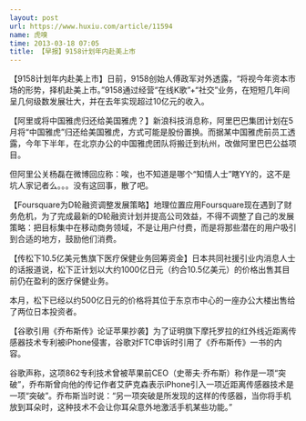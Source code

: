 ```yaml
---
layout: post
url: https://www.huxiu.com/article/11594
name: 虎嗅
time: 2013-03-18 07:05
title: 【早报】9158计划年内赴美上市
---
```

【9158计划年内赴美上市】日前，9158创始人傅政军对外透露，“将视今年资本市场的形势，择机赴美上市。”9158通过经营“在线K歌”+“社交”业务，在短短几年间呈几何级数发展壮大，并在去年实现超过10亿元的收入。

【阿里或将中国雅虎归还给美国雅虎？】新浪科技消息称，阿里巴巴集团计划在5月将“中国雅虎”归还给美国雅虎，方式可能是股份置换。而据某中国雅虎前员工透露，今年下半年，在北京办公的中国雅虎团队将搬迁到杭州，改做阿里巴巴公益项目。

但阿里公关杨磊在微博回应称：唉，也不知道是哪个“知情人士”瞎YY的，这不是坑人家记者么。。。没有这回事，散了吧。

【Foursquare为D轮融资调整发展策略】地理位置应用Foursquare现在遇到了财务危机，为了完成最新的D轮融资计划并提高公司效益，不得不调整了自己的发展策略：把目标集中在移动商务领域，不是让用户付费，而是将那些潜在的用户吸引到合适的地方，鼓励他们消费。

【传松下10.5亿美元售旗下医疗保健业务回筹资金】日本共同社援引业内消息人士的话报道说，松下正计划以大约1000亿日元（约合10.5亿美元）的价格出售其目前仍在盈利的医疗保健业务。

本月，松下已经以约500亿日元的价格将其位于东京市中心的一座办公大楼出售给了两位日本投资者。

【谷歌引用《乔布斯传》论证苹果抄袭】为了证明旗下摩托罗拉的红外线近距离传感器技术专利被iPhone侵害，谷歌对FTC申诉时引用了《乔布斯传》一书的内容。

谷歌声称，这项862专利技术曾被苹果前CEO（史蒂夫·乔布斯）称作是一项“突破”，乔布斯曾向他的传记作者艾萨克森表示iPhone引入一项近距离传感器技术是一项“突破”。乔布斯当时说：“另一项突破是所发现的这样的传感器，当你将手机放到耳朵时，这种技术不会让你耳朵意外地激活手机某些功能。”

